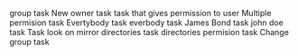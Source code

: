 group task
New owner task
task that gives permission to user
Multiple permision task
Evertybody task
everbody task
James Bond task
john doe task
Task look on mirror
directories task
directories permision task
Change group task
